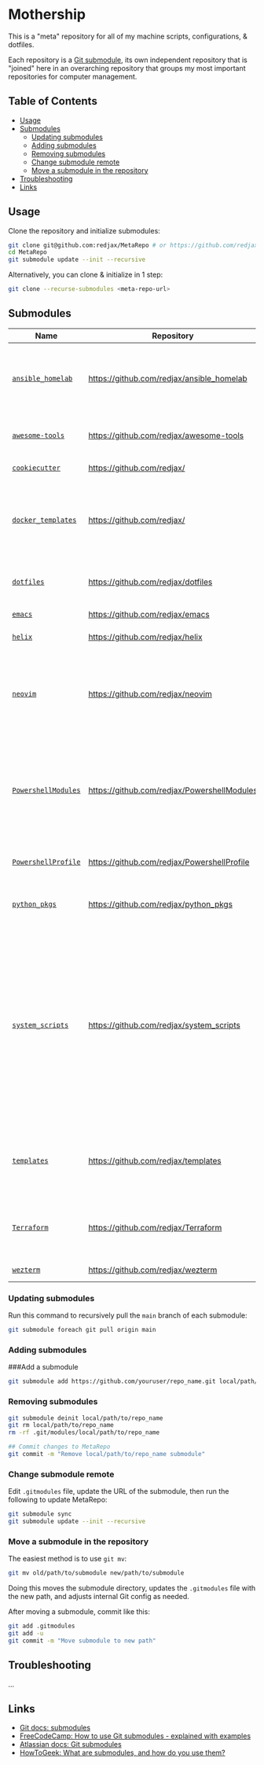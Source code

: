 # Mothership <!-- omit in toc -->

This is a "meta" repository for all of my machine scripts, configurations, & dotfiles.

Each repository is a [Git submodule](https://git-scm.com/book/en/v2/Git-Tools-Submodules), its own independent repository that is "joined" here in an overarching repository that groups my most important repositories for computer management.

## Table of Contents <!-- omit in toc -->

- [Usage](#usage)
- [Submodules](#submodules)
  - [Updating submodules](#updating-submodules)
  - [Adding submodules](#adding-submodules)
  - [Removing submodules](#removing-submodules)
  - [Change submodule remote](#change-submodule-remote)
  - [Move a submodule in the repository](#move-a-submodule-in-the-repository)
- [Troubleshooting](#troubleshooting)
- [Links](#links)

## Usage

Clone the repository and initialize submodules:

```bash
git clone git@github.com:redjax/MetaRepo # or https://github.com/redjax/MetaRepo.git
cd MetaRepo
git submodule update --init --recursive
```

Alternatively, you can clone & initialize in 1 step:

```bash
git clone --recurse-submodules <meta-repo-url>
```

## Submodules

| Name | Repository | Description |
| ---- | ---------- | ----------- |
| [`ansible_homelab`](./modules/ansible_homelab/) | https://github.com/redjax/ansible_homelab | My Ansible monorepo, with collections, roles, & playbooks for managing my homelab. |
| [`awesome-tools`](./modules/awesome-tools/) | https://github.com/redjax/awesome-tools | An Awesomelist I maintain of tools & utilities I think are useful. |
| [`cookiecutter`](./modules/cookiecutter/) | https://github.com/redjax/ | My cookiecutter templates. |
| [`docker_templates`](./modules/docker_templates/) | https://github.com/redjax/ | A large repository containing many Docker/Docker Compose containers for services I've self-hosted. |
| [`dotfiles`](./modules/dotfiles/) | https://github.com/redjax/dotfiles | My Linux dotfiles, managed with Chezmoi. |
| [`emacs`](./modules/emacs/) | https://github.com/redjax/emacs | My Emacs configuration. |
| [`helix`](./modules/helix/) | https://github.com/redjax/helix | My Helix editor configuration. |
| [`neovim`](./modules/neovim/) | https://github.com/redjax/neovim | A repository containing my neovim configuration(s), plus management scripts & cross-platform support. |
| [`PowershellModules`](./modules/PowershellModules/) | https://github.com/redjax/PowershellModules | Powershell modules I've written for work or personal use. I don't generally publish them, I just copy/paste or download them to my $PATH. |
| [`PowershellProfile`](./modules/PowershellProfile/) | https://github.com/redjax/PowershellProfile | My Powershell profile with custom modules & functions. |
| [`python_pkgs`](./modules/python_pkgs/) | https://github.com/redjax/python_pkgs | A reference repository for various Python libs & utilities. |
| [`system_scripts`](./modules/system_scripts/) | https://github.com/redjax/system_scripts | A repository I've been adding to for many years (despite what the commit history shows), contains many scripts I've created or straight up copied (where legal, thank you to everyone who figured things out before me!) for multiple versions of Linux & Windows. |
| [`templates`](./modules/templates/) | https://github.com/redjax/templates | My templates monorepo, where I store copy/paste-able versions of pipelines & other code. |
| [`Terraform`](./modules/Terraform/) | https://github.com/redjax/Terraform | My Terraform monorepo, where I store Terraform modules I write for myself. |
| [`wezterm`](./modules/wezterm/) | https://github.com/redjax/wezterm | My Wezterm configuration. |

### Updating submodules

Run this command to recursively pull the `main` branch of each submodule:

```bash
git submodule foreach git pull origin main
```

### Adding submodules

###Add a submodule

```bash
git submodule add https://github.com/youruser/repo_name.git local/path/to/repo_name
```

### Removing submodules

```bash
git submodule deinit local/path/to/repo_name
git rm local/path/to/repo_name
rm -rf .git/modules/local/path/to/repo_name

## Commit changes to MetaRepo
git commit -m "Remove local/path/to/repo_name submodule"
```

### Change submodule remote

Edit `.gitmodules` file, update the URL of the submodule, then run the following to update MetaRepo:

```bash
git submodule sync
git submodule update --init --recursive
```

### Move a submodule in the repository

The easiest method is to use `git mv`:

```bash
git mv old/path/to/submodule new/path/to/submodule
```

Doing this moves the submodule directory, updates the `.gitmodules` file with the new path, and adjusts internal Git config as needed.

After moving a submodule, commit like this:

```bash
git add .gitmodules
git add -u
git commit -m "Move submodule to new path"
```

## Troubleshooting

...

## Links

- [Git docs: submodules](https://git-scm.com/book/en/v2/Git-Tools-Submodules)
- [FreeCodeCamp: How to use Git submodules - explained with examples](https://www.freecodecamp.org/news/how-to-use-git-submodules/)
- [Atlassian docs: Git submodules](https://www.atlassian.com/git/tutorials/git-submodule)
- [HowToGeek: What are submodules, and how do you use them?](https://www.howtogeek.com/devops/what-are-git-submodules-and-how-do-you-use-them/)

